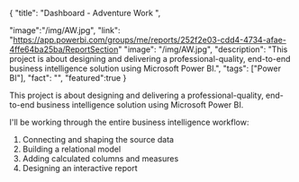 {
  "title": "Dashboard - Adventure Work ",
  
  "image":"/img/AW.jpg",
  "link": "https://app.powerbi.com/groups/me/reports/252f2e03-cdd4-4734-afae-4ffe64ba25ba/ReportSection" 
  "image": "/img/AW.jpg",
  "description": "This project is about designing and delivering a professional-quality, end-to-end business intelligence solution using Microsoft Power BI.",
  "tags": ["Power BI"],
  "fact": "",
  "featured":true 
}

This project is about designing and delivering a professional-quality, end-to-end business intelligence solution using Microsoft Power BI.


I'll be working through the entire business intelligence workflow:

1. Connecting and shaping the source data
2. Building a relational model
3. Adding calculated columns and measures
4. Designing an interactive report

